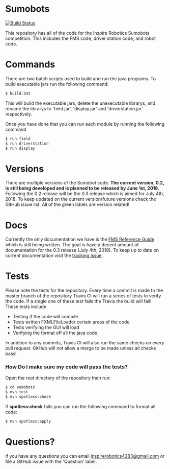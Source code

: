 # Sumobots
[![Build Status](https://travis-ci.org/InspireRobotics/sumobots.svg?branch=master)](https://travis-ci.org/InspireRobotics/sumobots)

This repository has all of the code for the Inspire Robotics Sumobots competition. This includes the FMS code, driver station code, and robot code. 

# Commands
There are two batch scripts used to build and run the java programs.
To build executable jars run the following command:
``` cmd
$ build.bat
```
This will build the executable jars, delete the unexecutable librarys, and rename the librarys to 'field.jar', 'display.jar' and 'driverstation.jar' respectively.

Once you have done that you can run each module by running the following command
``` cmd
$ run field
$ run driverstation
$ run display
```
# Versions
There are multiple versions of the Sumobot code. __The current version, 0.2, is still being developed and is planned to be released by June 1st, 2018__. Following the 0.2 release will be the 0.3 release which is aimed for July 4th, 2018. To keep updated on the current version/future versions check the GitHub issue list. All of the green labels are version related! 

# Docs
Currently the only documentation we have is the [FMS Reference Guide](https://docs.google.com/document/d/1qiZn4luMMmQuMcA1el_nNRmyWFzrsatD_j4kDK5Ss3E/edit?usp=sharing) which is still being written. The goal is have a decent amount of documentation for the 0.3 release (July 4th, 2018). To keep up to date on current documentation visit the [tracking issue](https://github.com/InspireRobotics/sumobots/issues/50).

# Tests
Please note the tests for the repository. Every time a commit is made to the master branch of the repository Travis CI will run a series of tests to verify the code. If a single one of these test fails the Travis the build will fail! These tests include

- Testing if the code will compile
- Tests written FXMLFileLoader certain areas of the code
- Tests verifying the GUI will load 
- Verifying the format off all the java code.



In addition to any commits, Travis CI will also run the same checks on every pull request. GitHub will not allow a merge to be made unless all checks pass!

### How Do I make sure my code will pass the tests?
Open the root directory of the repository then run:

```cmd
$ cd sumobots
$ mvn test
$ mvn spotless:check
```

If __spotless:check__ fails you can run the following command to format all code:
```cmd
$ mvn spotless:apply
```

# Questions?
If you have any questions you can email [inspirerobotics4283@gmail.com](mailto:inspirerobotics4283@gmail.com) or file a GitHub issue with the 'Question' label.
